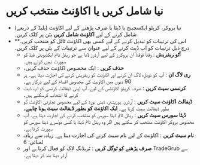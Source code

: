 # **نیا شامل کریں یا اکاؤنٹ منتخب کریں**

- نیا بروکر، کرپٹو ایکسچینج یا ڈیٹا یا صرف پڑھنے کے لیے اکاؤنٹ (پلیڈ کے ذریعے) شامل کرنے کے لیے **اکاؤنٹ شامل کریں** بٹن پر کلک کریں۔
- **اس کی ترتیبات کو تبدیل کرنے کے لیے کسی بھی اکاؤنٹ ٹائل کو منتخب کریں۔ درج ذیل ترتیبات کو اپ ڈیٹ کرنے کے لیے عنوان سے ترتیبات کے بٹن پر کلک کریں۔
  - **آٹو ریفریش** : وقتاً فوقتاً ان بروکرز کے لیے آرڈرز لاتا ہے جو ریئل ٹائم ایکٹیویٹی فیڈ کو سپورٹ نہیں کرتے ہیں۔
  - **حذف کریں** : ایک مخصوص اکاؤنٹ حذف کریں۔
  - **ری لاگ ان** : آپ کو دوبارہ لاگ ان کرنے اور اکاؤنٹ کو ریفریش کرنے کی اجازت دیتا ہے۔ ہر 90 دنوں میں اکاؤنٹ کی مخصوص اقسام کے لیے درکار ہے۔
  - **کرنسی سیٹ کریں** : صرف کرپٹو اکاؤنٹس کے لیے، آپ اپنی ڈیفالٹ کرنسی کو اپ ڈیٹ کرنے کا انتخاب کرسکتے ہیں۔
  - **ڈیفالٹ اکاؤنٹ سیٹ کریں** : آرڈرز، پوزیشنز، ڈیش بورڈ کے لیے مخصوص تجارتی اکاؤنٹ کو بطور ڈیفالٹ سیٹ کرتا ہے۔  **ایک اکاؤنٹ کو بطور ڈیفالٹ سیٹ ہونا چاہیے۔**
  - **ڈیٹا سورس سیٹ کریں** : ریئل ٹائم ڈیٹا سورس کو منتخب کرنے کی اجازت دیتا ہے۔ آپ مخصوص بروکر اکاؤنٹ منتخب کر سکتے ہیں اگر وہ ریئل ٹائم ڈیٹا یا کسی دوسرے ڈیٹا سورس کو سپورٹ کرتا ہے۔
  - **نام سیٹ کریں** : اکاؤنٹ کے لیے نام سیٹ کرنے کی اجازت دیتا ہے۔ زیادہ سے زیادہ لمبائی: 6
  - **صرف پڑھنے کو ٹوگل کریں** : ٹریڈنگ لاک کو فعال کرتا ہے اور TradeGrub سے آرڈر دینا بند کر دیتا ہے۔
